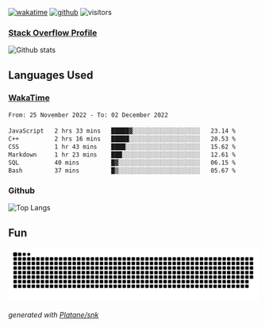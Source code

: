 [![wakatime](https://wakatime.com/badge/user/82c377cd-a54c-404c-b7df-177b313ca539.svg)](https://wakatime.com/@82c377cd-a54c-404c-b7df-177b313ca539)
[![github](https://img.shields.io/github/followers/xinthose?logo=github&style=plastic)](https://github.com/alanhamlett?tab=followers)
![visitors](https://visitor-badge.glitch.me/badge?page_id=xinthose&left_color=green&right_color=red)
### [Stack Overflow Profile](https://stackoverflow.com/users/4056146/xinthose)

![Github stats](https://github-readme-stats.vercel.app/api?username=xinthose&show_icons=true&theme=radical&count_private=true)

## Languages Used

### [WakaTime](https://wakatime.com/)
<!--START_SECTION:waka-->

```text
From: 25 November 2022 - To: 02 December 2022

JavaScript   2 hrs 33 mins   █████▓░░░░░░░░░░░░░░░░░░░   23.14 %
C++          2 hrs 16 mins   █████░░░░░░░░░░░░░░░░░░░░   20.53 %
CSS          1 hr 43 mins    ████░░░░░░░░░░░░░░░░░░░░░   15.62 %
Markdown     1 hr 23 mins    ███░░░░░░░░░░░░░░░░░░░░░░   12.61 %
SQL          40 mins         █▓░░░░░░░░░░░░░░░░░░░░░░░   06.15 %
Bash         37 mins         █▒░░░░░░░░░░░░░░░░░░░░░░░   05.67 %
```

<!--END_SECTION:waka-->

### Github

![Top Langs](https://github-readme-stats.vercel.app/api/top-langs/?username=xinthose)

## Fun
![github contribution grid snake animation](https://raw.githubusercontent.com/xinthose/xinthose/output/github-contribution-grid-snake.svg)

_generated with [Platane/snk](https://github.com/Platane/snk)_
